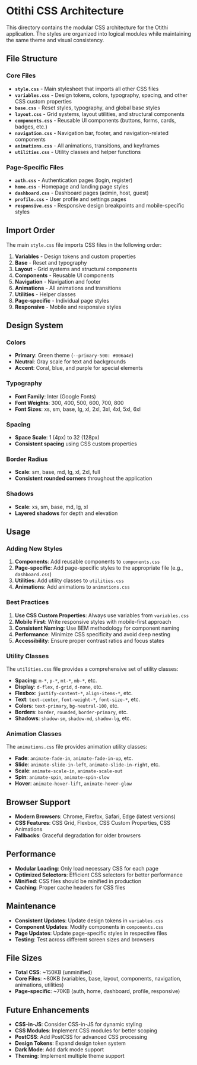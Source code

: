 # Otithi CSS Architecture

This directory contains the modular CSS architecture for the Otithi application. The styles are organized into logical modules while maintaining the same theme and visual consistency.

## File Structure

### Core Files
- **`style.css`** - Main stylesheet that imports all other CSS files
- **`variables.css`** - Design tokens, colors, typography, spacing, and other CSS custom properties
- **`base.css`** - Reset styles, typography, and global base styles
- **`layout.css`** - Grid systems, layout utilities, and structural components
- **`components.css`** - Reusable UI components (buttons, forms, cards, badges, etc.)
- **`navigation.css`** - Navigation bar, footer, and navigation-related components
- **`animations.css`** - All animations, transitions, and keyframes
- **`utilities.css`** - Utility classes and helper functions

### Page-Specific Files
- **`auth.css`** - Authentication pages (login, register)
- **`home.css`** - Homepage and landing page styles
- **`dashboard.css`** - Dashboard pages (admin, host, guest)
- **`profile.css`** - User profile and settings pages
- **`responsive.css`** - Responsive design breakpoints and mobile-specific styles

## Import Order

The main `style.css` file imports CSS files in the following order:

1. **Variables** - Design tokens and custom properties
2. **Base** - Reset and typography
3. **Layout** - Grid systems and structural components
4. **Components** - Reusable UI components
5. **Navigation** - Navigation and footer
6. **Animations** - All animations and transitions
7. **Utilities** - Helper classes
8. **Page-specific** - Individual page styles
9. **Responsive** - Mobile and responsive styles

## Design System

### Colors
- **Primary**: Green theme (`--primary-500: #006a4e`)
- **Neutral**: Gray scale for text and backgrounds
- **Accent**: Coral, blue, and purple for special elements

### Typography
- **Font Family**: Inter (Google Fonts)
- **Font Weights**: 300, 400, 500, 600, 700, 800
- **Font Sizes**: xs, sm, base, lg, xl, 2xl, 3xl, 4xl, 5xl, 6xl

### Spacing
- **Space Scale**: 1 (4px) to 32 (128px)
- **Consistent spacing** using CSS custom properties

### Border Radius
- **Scale**: sm, base, md, lg, xl, 2xl, full
- **Consistent rounded corners** throughout the application

### Shadows
- **Scale**: xs, sm, base, md, lg, xl
- **Layered shadows** for depth and elevation

## Usage

### Adding New Styles

1. **Components**: Add reusable components to `components.css`
2. **Page-specific**: Add page-specific styles to the appropriate file (e.g., `dashboard.css`)
3. **Utilities**: Add utility classes to `utilities.css`
4. **Animations**: Add animations to `animations.css`

### Best Practices

1. **Use CSS Custom Properties**: Always use variables from `variables.css`
2. **Mobile First**: Write responsive styles with mobile-first approach
3. **Consistent Naming**: Use BEM methodology for component naming
4. **Performance**: Minimize CSS specificity and avoid deep nesting
5. **Accessibility**: Ensure proper contrast ratios and focus states

### Utility Classes

The `utilities.css` file provides a comprehensive set of utility classes:

- **Spacing**: `m-*`, `p-*`, `mt-*`, `mb-*`, etc.
- **Display**: `d-flex`, `d-grid`, `d-none`, etc.
- **Flexbox**: `justify-content-*`, `align-items-*`, etc.
- **Text**: `text-center`, `font-weight-*`, `font-size-*`, etc.
- **Colors**: `text-primary`, `bg-neutral-100`, etc.
- **Borders**: `border`, `rounded`, `border-primary`, etc.
- **Shadows**: `shadow-sm`, `shadow-md`, `shadow-lg`, etc.

### Animation Classes

The `animations.css` file provides animation utility classes:

- **Fade**: `animate-fade-in`, `animate-fade-in-up`, etc.
- **Slide**: `animate-slide-in-left`, `animate-slide-in-right`, etc.
- **Scale**: `animate-scale-in`, `animate-scale-out`
- **Spin**: `animate-spin`, `animate-spin-slow`
- **Hover**: `animate-hover-lift`, `animate-hover-glow`

## Browser Support

- **Modern Browsers**: Chrome, Firefox, Safari, Edge (latest versions)
- **CSS Features**: CSS Grid, Flexbox, CSS Custom Properties, CSS Animations
- **Fallbacks**: Graceful degradation for older browsers

## Performance

- **Modular Loading**: Only load necessary CSS for each page
- **Optimized Selectors**: Efficient CSS selectors for better performance
- **Minified**: CSS files should be minified in production
- **Caching**: Proper cache headers for CSS files

## Maintenance

- **Consistent Updates**: Update design tokens in `variables.css`
- **Component Updates**: Modify components in `components.css`
- **Page Updates**: Update page-specific styles in respective files
- **Testing**: Test across different screen sizes and browsers

## File Sizes

- **Total CSS**: ~150KB (unminified)
- **Core Files**: ~80KB (variables, base, layout, components, navigation, animations, utilities)
- **Page-specific**: ~70KB (auth, home, dashboard, profile, responsive)

## Future Enhancements

- **CSS-in-JS**: Consider CSS-in-JS for dynamic styling
- **CSS Modules**: Implement CSS modules for better scoping
- **PostCSS**: Add PostCSS for advanced CSS processing
- **Design Tokens**: Expand design token system
- **Dark Mode**: Add dark mode support
- **Theming**: Implement multiple theme support 